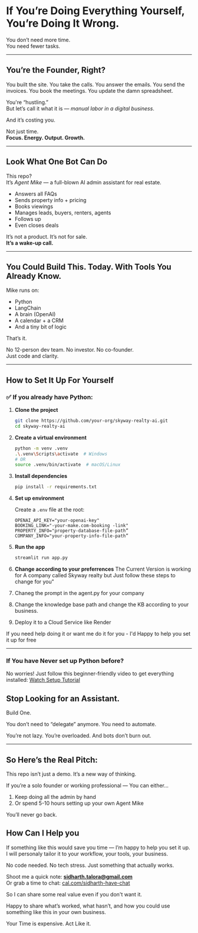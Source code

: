 

# If You’re Doing Everything Yourself, You’re Doing It Wrong.

You don’t need more time.  
You need fewer tasks.

---

## You’re the Founder, Right?

You built the site. You take the calls. You answer the emails. You send the invoices. You book the meetings. You update the damn spreadsheet.

You're “hustling.”  
But let’s call it what it is — *manual labor in a digital business*.

And it’s costing you.

Not just time.  
**Focus. Energy. Output. Growth.**

---

## Look What One Bot Can Do

This repo?  
It’s *Agent Mike* — a full-blown AI admin assistant for real estate.

- Answers all FAQs  
- Sends property info + pricing  
- Books viewings  
- Manages leads, buyers, renters, agents  
- Follows up  
- Even closes deals

It’s not a product. It’s not for sale.  
**It’s a wake-up call.**

---

## You Could Build This. Today. With Tools You Already Know.

Mike runs on:
- Python  
- LangChain  
- A brain (OpenAI)  
- A calendar + a CRM  
- And a tiny bit of logic

That’s it.

No 12-person dev team. No investor. No co-founder.  
Just code and clarity.

---

## How to Set It Up For Yourself 

### ✅ If you already have Python:

1. **Clone the project**

   ```bash
   git clone https://github.com/your-org/skyway-realty-ai.git
   cd skyway-realty-ai
   ```

2. **Create a virtual environment**

   ```bash
   python -m venv .venv
   .\.venv\Scripts\activate  # Windows
   # OR
   source .venv/bin/activate  # macOS/Linux
   ```

3. **Install dependencies**

   ```bash
   pip install -r requirements.txt
   ```

4. **Set up environment**

   Create a `.env` file at the root:

   ```env
   OPENAI_API_KEY="your-openai-key"
   BOOKING_LINK="-your-make.com-booking -link"
   PROPERTY_INFO="property-database-file-path”
   COMPANY_INFO="your-property-info-file-path”
   ```

5. **Run the app**

   ```bash
   streamlit run app.py
   ```

6. **Change according to your preferrences**
The Current Version is working for A company called Skyway realty but Just follow these steps to change for you"
1. Chaneg the prompt in the agent.py for your company 
2. Change the knowledge base path and change the KB according to your business.
3. Deploy it to a Cloud Service like Render 

If you need help doing it or want me do it for you - I'd Happy to help you set it up for free 

---

### If You have Never set up Python before?

No worries! Just follow this beginner-friendly video to get everything installed:
[Watch Setup Tutorial](https://youtu.be/mpk4Q5feWaw?si=ChT9m8v_m1RCrzEz)



## Stop Looking for an Assistant.

Build One.

You don’t need to “delegate” anymore.
You need to automate.

You’re not lazy.
You’re overloaded.
And bots don’t burn out.

---

## So Here’s the Real Pitch:

This repo isn’t just a demo.
It’s a new way of thinking.

If you’re a solo founder or working professional —
You can either…

1. Keep doing all the admin by hand
2. Or spend 5-10 hours setting up your own Agent Mike

You’ll never go back.

## How Can I Help you

If something like this would save you time — I’m happy to help you set it up.  
I will personaly  tailor it to your workflow, your tools, your business.

No code needed. No tech stress. Just something that actually works.

Shoot me a quick note: **sidharth.talora@gmail.com**  
Or grab a time to chat: [cal.com/sidharth-have-chat](https://cal.com/sidharth-have-chat/session?overlayCalendar=true)

So I can share some real value even if you don't want it.

Happy to share what’s worked, what hasn’t, and how you could use something like this in your own business.

Your Time is expensive.
Act Like it.



